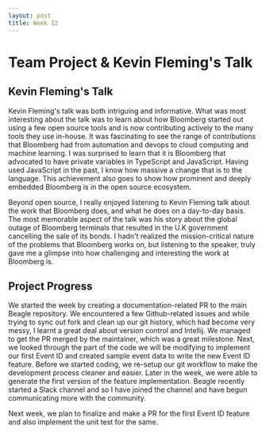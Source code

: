 ```yaml
---
layout: post
title: Week 12
---
```


# Team Project & Kevin Fleming's Talk

## Kevin Fleming's Talk

Kevin Fleming's talk was both intriguing and informative. What was most interesting about the talk was to learn about how Bloomberg started out using a few open source tools and is now contributing actively to the many tools they use in-house. It was fascinating to see the range of contributions that Bloomberg had from automation and devops to cloud computing and machine learning. I was surprised to learn that it is Bloomberg that advocated to have private variables in TypeScript and JavaScript. Having used JavaScript in the past, I know how massive a change that is to the language. This achievement also goes to show how prominent and deeply embedded Bloomberg is in the open source ecosystem. 

Beyond open source, I really enjoyed listening to Kevin Fleming talk about the work that Bloomberg does, and what he does on a day-to-day basis. The most memorable aspect of the talk was his story about the global outage of Bloomberg terminals that resulted in the U.K government cancelling the sale of its bonds. I hadn't realized the mission-critical nature of the problems that Bloomberg works on, but listening to the speaker, truly gave me a glimpse into how challenging and interesting the work at Bloomberg is. 

## Project Progress
We started the week by creating a documentation-related PR to the main Beagle repository. We encountered a few Github-related issues and while trying to sync out fork and clean up our git history, which had become very messy, I learnt a great deal about version control and Intellij. We managed to get the PR merged by the maintainer, which was a great milestone. Next, we looked through the part of the code we will be modifying to implement our first Event ID and created sample event data to write the new Event ID feature. Before we started coding, we re-setup our git workflow to make the development process cleaner and easier. Later in the week, we were able to generate the first version of the feature implementation. Beagle recently started a Slack channel and so I have joined the channel and have begun communicating more with the community. 

Next week, we plan to finalize and make a PR for the first Event ID feature and also implement the unit test for the same. 



